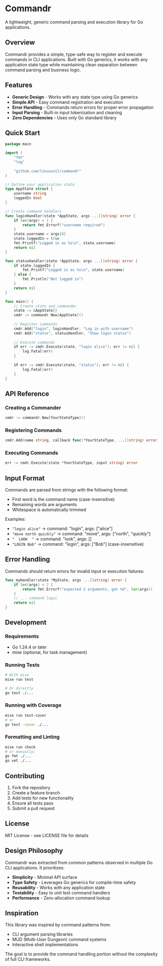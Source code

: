# Commandr

A lightweight, generic command parsing and execution library for Go applications.

## Overview

Commandr provides a simple, type-safe way to register and execute commands in CLI applications. Built with Go generics, it works with any application state type while maintaining clean separation between command parsing and business logic.

## Features

- **Generic Design** - Works with any state type using Go generics
- **Simple API** - Easy command registration and execution
- **Error Handling** - Commands return errors for proper error propagation
- **Input Parsing** - Built-in input tokenization and cleaning
- **Zero Dependencies** - Uses only Go standard library

## Quick Start

```go
package main

import (
    "fmt"
    "log"
    
    "github.com/linuxunil/commandr"
)

// Define your application state
type AppState struct {
    username string
    loggedIn bool
}

// Create command handlers
func loginHandler(state *AppState, args ...[]string) error {
    if len(args) < 1 {
        return fmt.Errorf("username required")
    }
    state.username = args[0]
    state.loggedIn = true
    fmt.Printf("Logged in as %s\n", state.username)
    return nil
}

func statusHandler(state *AppState, args ...[]string) error {
    if state.loggedIn {
        fmt.Printf("Logged in as %s\n", state.username)
    } else {
        fmt.Println("Not logged in")
    }
    return nil
}

func main() {
    // Create state and commander
    state := &AppState{}
    cmdr := commandr.New[AppState]()
    
    // Register commands
    cmdr.Add("login", loginHandler, "Log in with username")
    cmdr.Add("status", statusHandler, "Show login status")
    
    // Execute commands
    if err := cmdr.Execute(state, "login alice"); err != nil {
        log.Fatal(err)
    }
    
    if err := cmdr.Execute(state, "status"); err != nil {
        log.Fatal(err)
    }
}
```

## API Reference

### Creating a Commander

```go
cmdr := commandr.New[YourStateType]()
```

### Registering Commands

```go
cmdr.Add(name string, callback func(*YourStateType, ...[]string) error, description ...string)
```

### Executing Commands

```go
err := cmdr.Execute(state *YourStateType, input string) error
```

## Input Format

Commands are parsed from strings with the following format:
- First word is the command name (case-insensitive)
- Remaining words are arguments
- Whitespace is automatically trimmed

Examples:
- `"login alice"` → command: "login", args: ["alice"]
- `"move north quickly"` → command: "move", args: ["north", "quickly"]  
- `"  LOOK  "` → command: "look", args: []
- `"LOGIN Bob"` → command: "login", args: ["Bob"] (case-insensitive)

## Error Handling

Commands should return errors for invalid input or execution failures:

```go
func myHandler(state *MyState, args ...[]string) error {
    if len(args) < 2 {
        return fmt.Errorf("expected 2 arguments, got %d", len(args))
    }
    // ... command logic
    return nil
}
```

## Development

### Requirements

- Go 1.24.4 or later
- mise (optional, for task management)

### Running Tests

```bash
# With mise
mise run test

# Or directly
go test ./...
```

### Running with Coverage

```bash
mise run test-cover
# or
go test -cover ./...
```

### Formatting and Linting

```bash
mise run check
# or manually:
go fmt ./...
go vet ./...
```

## Contributing

1. Fork the repository
2. Create a feature branch
3. Add tests for new functionality
4. Ensure all tests pass
5. Submit a pull request

## License

MIT License - see LICENSE file for details

## Design Philosophy

Commandr was extracted from common patterns observed in multiple Go CLI applications. It prioritizes:

- **Simplicity** - Minimal API surface
- **Type Safety** - Leverages Go generics for compile-time safety
- **Reusability** - Works with any application state
- **Testability** - Easy to unit test command handlers
- **Performance** - Zero-allocation command lookup

## Inspiration

This library was inspired by command patterns from:
- CLI argument parsing libraries
- MUD (Multi-User Dungeon) command systems
- Interactive shell implementations

The goal is to provide the command handling portion without the complexity of full CLI frameworks.